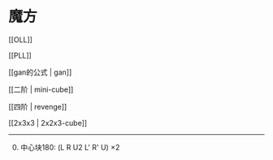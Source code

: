 # 魔方

[[OLL]]

[[PLL]]

[[gan的公式 | gan]]

[[二阶 | mini-cube]]

[[四阶 | revenge]]

[[2x3x3 | 2x2x3-cube]]

----

0. 中心块180: (L R U2 L' R' U) ×2
